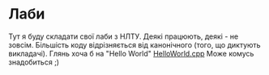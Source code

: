 # Лаби
Тут я буду складати свої лаби з НЛТУ. 
Деякі працюють, деякі - не зовсім. Більшість коду відрізняється від канонічного (того, що диктують викладачі). Глянь хоча б на "Hello World" [HelloWorld.cpp](https://github.com/da411d/nfuu-lab/blob/master/_OLD-11/%D0%90%D0%BB%D0%B3%D0%BE%D1%80%D0%B8%D1%82%D0%BC%D1%96%D0%B7%D0%B0%D1%86%D1%96%D1%8F/1%D0%A1%D0%95%D0%9C/LAB-1/HelloWorld/HelloWorld/HelloWorld.cpp)
Може комусь знадобиться ;)
